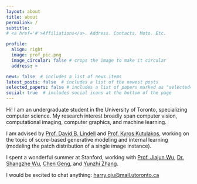 ```yaml
---
layout: about
title: about
permalink: /
subtitle: 
# <a href='#'>Affiliations</a>. Address. Contacts. Moto. Etc.

profile:
  align: right
  image: prof_pic.png
  image_circular: false # crops the image to make it circular
  address: >

news: false  # includes a list of news items
latest_posts: false  # includes a list of the newest posts
selected_papers: false # includes a list of papers marked as "selected={true}"
social: true  # includes social icons at the bottom of the page
---
```


Hi! I am an undergraduate student in the University of Toronto, specializing computer science. My research interest broadly span computer vision, computational imaging, computer graphics, and machine learning. 

I am advised by [Prof. David B. Lindell](https://davidlindell.com) and [Prof. Kyros Kutulakos](https://www.cs.toronto.edu/~kyros/), working on the topic of score-based generative modeling and internal learning (modeling the patch distribution of a single image instance).

I spent a wonderful summer at Stanford, working with [Prof. Jiajun Wu](https://jiajunwu.com), [Dr. Shangzhe Wu](https://elliottwu.com), [Chen Geng](https://chen-geng.com), and [Yunzhi Zhang](https://cs.stanford.edu/~yzzhang/).

I would be excited to chat anything: [harry.qiu@mail.utoronto.ca](mailto:harry.qiu@mail.utoronto.ca)

<!-- Tell the world about yourself. Link to your favorite [subreddit](http://reddit.com). You can put a picture in, too. The code is already in, just name your picture `prof_pic.jpg` and put it in the `img/` folder.

Put your address / P.O. box / other info right below your picture. You can also disable any of these elements by editing `profile` property of the YAML header of your `_pages/about.md`. Edit `_bibliography/papers.bib` and Jekyll will render your [publications page](/al-folio/publications/) automatically.

Link to your social media connections, too. This theme is set up to use [Font Awesome icons](http://fortawesome.github.io/Font-Awesome/) and [Academicons](https://jpswalsh.github.io/academicons/), like the ones below. Add your Facebook, Twitter, LinkedIn, Google Scholar, or just disable all of them. -->
